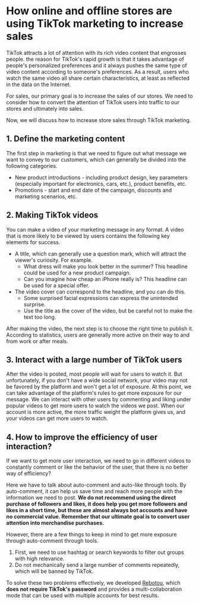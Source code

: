 # How online and offline stores are using TikTok marketing to increase sales

TikTok attracts a lot of attention with its rich video content that engrosses people. the reason for TikTok's rapid growth is that it takes advantage of people's personalized preferences and it always pushes the same type of video content according to someone's preferences. As a result, users who watch the same video all share certain characteristics, at least as reflected in the data on the Internet.

For sales, our primary goal is to increase the sales of our stores. We need to consider how to convert the attention of TikTok users into traffic to our stores and ultimately into sales.

Now, we will discuss how to increase store sales through TikTok marketing.

## 1. Define the marketing content

The first step in marketing is that we need to figure out what message we want to convey to our customers, which can generally be divided into the following categories.

- New product introductions - including product design, key parameters (especially important for electronics, cars, etc.), product benefits, etc.
- Promotions - start and end date of the campaign, discounts and marketing scenarios, etc.

## 2. Making TikTok videos

You can make a video of your marketing message in any format. A video that is more likely to be viewed by users contains the following key elements for success.

- A title, which can generally use a question mark, which will attract the viewer's curiosity. For example.
    - What dress will make you look better in the summer? This headline could be used for a new product campaign.
    - Can you imagine how cheap an iPhone really is? This headline can be used for a special offer.
- The video cover can correspond to the headline, and you can do this.
    - Some surprised facial expressions can express the unintended surprise.
    - Use the title as the cover of the video, but be careful not to make the text too long.

After making the video, the next step is to choose the right time to publish it. According to statistics, users are generally more active on their way to and from work or after meals.

## 3. Interact with a large number of TikTok users

After the video is posted, most people will wait for users to watch it. But unfortunately, if you don't have a wide social network, your video may not be favored by the platform and won't get a lot of exposure.
At this point, we can take advantage of the platform's rules to get more exposure for our message. We can interact with other users by commenting and liking under popular videos to get more users to watch the videos we post. When our account is more active, the more traffic weight the platform gives us, and your videos can get more users to watch.

## 4. How to improve the efficiency of user interaction?

If we want to get more user interaction, we need to go in different videos to constantly comment or like the behavior of the user, that there is no better way of efficiency?

Here we have to talk about auto-comment and auto-like through tools. By auto-comment, it can help us save time and reach more people with the information we need to post. **We do not recommend using the direct purchase of followers and likes, it does help you get more followers and likes in a short time, but these are almost always bot accounts and have no commercial value. Remember that our ultimate goal is to convert user attention into merchandise purchases.**

However, there are a few things to keep in mind to get more exposure through auto-comment through tools.

1. First, we need to use hashtag or search keywords to filter out groups with high relevance.
2. Do not mechanically send a large number of comments repeatedly, which will be banned by TikTok.

To solve these two problems effectively, we developed [Rebotou](https://www.rebotou.com), which **does not require TikTok's password** and provides a multi-collaboration mode that can be used with multiple accounts for best results.
